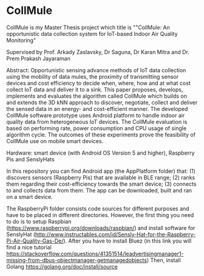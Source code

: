 # CollMule
CollMule is my Master Thesis project which title is ""CollMule: An opportunistic data collection system for IoT-based Indoor Air Quality Monitoring"

Supervised by Prof. Arkady Zaslavsky, Dr Saguna, Dr Karan Mitra and Dr. Prem Prakash Jayaraman

Abstract: Opportunistic sensing advance methods of IoT data collection using the mobility of data mules, the proximity of transmitting sensor devices and cost efficiency to decide when, where, how and at what cost collect IoT data and deliver it to a sink. This paper proposes, develops, implements and evaluates the algorithm called CollMule which builds on and extends the 3D kNN approach to discover, negotiate, collect and deliver the sensed data in an energy- and cost-efficient manner. The developed CollMule software prototype uses Android platform to handle indoor air quality data from heterogeneous IoT devices. The CollMule evaluation is based on performing rate, power consumption and CPU usage of single algorithm cycle. The outcomes of these experiments prove the feasibility of CollMule use on mobile smart devices.

Hardware: smart device (with Android OS Version 5 and higher), Raspberry Pis and SenslyHats

In this repository you can find Android app (the AppPlatform folder) that: (1) discovers sensors (Raspberry Pis) that are available in BLE range; (2) ranks them regarding their cost-efficiency towards the smart device; (3) connects to and collects data from them.
The app can be downloaded, built and ran on a smart device.

The RaspberryPi folder consists code sources for different purposes and have to be placed in different directories. However, the first thing you need to do is to setup Raspbian (https://www.raspberrypi.org/downloads/raspbian/) and install software for SenslyHat (http://www.instructables.com/id/Sensly-Hat-for-the-Raspberry-Pi-Air-Quality-Gas-De/).
After you have to install Bluez (in this link you will find a nice tutorial https://stackoverflow.com/questions/41351514/leadvertisingmanager1-missing-from-dbus-objectmanager-getmanagedobjects)
Then, install Golang https://golang.org/doc/install/source

